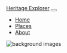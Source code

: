 <!DOCTYPE html>
<html lang="en">
<head>
    <meta charset="UTF-8">
    <meta name="viewport" content="width=device-width, initial-scale=1.0">
    <!-- Bootstrap CSS -->
    <link href="https://cdn.jsdelivr.net/npm/bootstrap@5.3.2/dist/css/bootstrap.min.css" rel="stylesheet">
    <!-- Custom CSS -->
    <link rel="stylesheet" href="styling.css">
</head>
<body>
<!--Bootstrap navbar-->
<nav class="navbar navbar-expand-lg navbar-dark bg-dark">
  <div class="container-fluid">
    <a class="navbar-brand" href="#">Heritage Explorer</a>
    <button class="navbar-toggler" type="button" data-bs-toggle="collapse" data-bs-target="#navbarNav" aria-controls="navbarNav" aria-expanded="false" aria-label="Toggle navigation">
      <span class="navbar-toggler-icon"></span>
    </button>
    <div class="collapse navbar-collapse" id="navbarNav">
      <ul class="navbar-nav ms-auto">
        <li class="nav-item">
          <a class="nav-link active" aria-current="page" href="#">Home</a>
        </li>
        <li class="nav-item">
          <a class="nav-link" href="images/images/places.html">Places</a>
        </li>
        <li class="nav-item">
          <a class="nav-link" href="images/images/about.html">About</a>
        </li>   
      </ul>
    </div>
  </div>
</nav>
<!--Bootstrap navbar-->
<!--background-->
    <div class="background-image-container position-fixed top-0 start-0 w-100 h-100" style="z-index:-1;">
      <img src="https://images.pexels.com/photos/33899513/pexels-photo-33899513.jpeg" alt="background images" class="w-100 h-100 object-fit-cover" style="min-height:100vh; min-width:100vw;">
    </div>
<!--background-->
<!--hero section-->
<header class="hero-section text-center text-white d-flex align-center justify-content-center">
    <div class="container">
        <h1 class="display-4"> Discover Famous Historical Places </h1>
        <p class="lead">Explore the world's most landmarks and their rich histories </p>
    </div>
</header>
<!--hero section-->
<main>
<section class="d-flex flex-column flex-md-row align-items-center justify-content-center py-5">
  <div class="col-md-6 text-center text-md-start">
  <h1 class="display-5 fw-bold pastel-text">Step Into the Past</h1>
  <p class="lead pastel-text">From ancient wonders to hidden gems, our site brings history to life for every explorer.</p>
    <a href="images/images/places.html" class="btn btn-outline-light btn-lg mt-3">See the Places</a>
  </div>
  <div class="col-md-6 text-center">
    <div class="card card-curve mx-auto" style="max-width: 400px;">
      <img src="https://images.pexels.com/photos/2265876/pexels-photo-2265876.jpeg" class="card-img-top img-fluid" alt="Heritage">
      <div class="card-body">
        <h5 class="card-title">Heritage</h5>
      </div>
    </div>
  </div>
</section>
</main>
<!--bootstrap footer-->
<footer class="bg-dark text-white text-center py-4">
    <div class="container">
        <p class="mb-0">&copy; 2025 Heritage Explorer. All rights are reserved.</p>
</footer>
<!--bootstrap footer-->
    </body>
</html>
